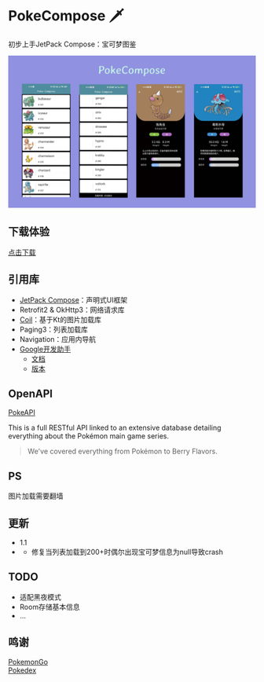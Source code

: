 # PokeCompose 🗡
初步上手JetPack Compose：宝可梦图鉴

<!-- ![](https://github.com/taxeric/PokeCompose/blob/main/poke-compose_1.jpg) -->
<img src="https://github.com/taxeric/PokeCompose/blob/main/composite.png">

## 下载体验
[点击下载](https://github.com/taxeric/PokeCompose/raw/main/app/release/PokeCompose.apk)

## 引用库
- [JetPack Compose](https://developer.android.com/jetpack/compose)：声明式UI框架
- Retrofit2 & OkHttp3：网络请求库
- [Coil](https://github.com/coil-kt/coil/blob/master/README-zh.md)：基于Kt的图片加载库
- Paging3：列表加载库
- Navigation：应用内导航
- [Google开发助手](https://github.com/google/accompanist)
  - [文档](https://google.github.io/accompanist/insets/)
  - [版本](https://search.maven.org/search?q=g:com.google.accompanist)

## OpenAPI
[PokeAPI](https://pokeapi.co/)

This is a full RESTful API linked to an extensive database detailing everything about the Pokémon main game series.

> We've covered everything from Pokémon to Berry Flavors.

## PS
图片加载需要翻墙

## 更新
- 1.1
- - 修复当列表加载到200+时偶尔出现宝可梦信息为null导致crash

## TODO
- 适配黑夜模式
- Room存储基本信息
- ...

## 鸣谢
[PokemonGo](https://github.com/hi-dhl/PokemonGo)  
[Pokedex](https://github.com/skydoves/Pokedex)
